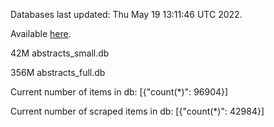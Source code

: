 Databases last updated: Thu May 19 13:11:46 UTC 2022. 

Available [here](https://github.com/cbeauhilton/ash-db/releases).


42M	abstracts_small.db

356M	abstracts_full.db

Current number of items in db:
[{"count(*)": 96904}]

Current number of scraped items in db:
[{"count(*)": 42984}]
